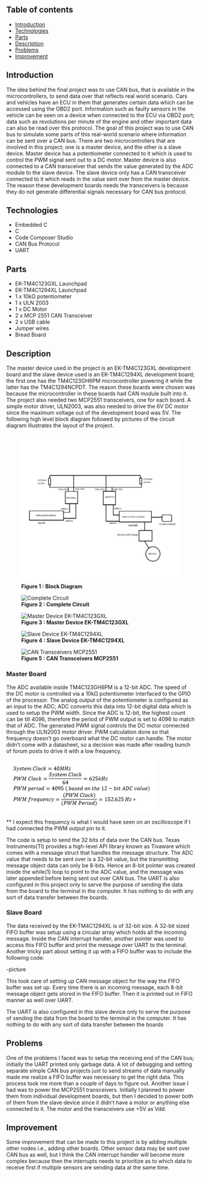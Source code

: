 ## Table of contents
* [Introduction](#introduction)
* [Technologies](#technologies)
* [Parts](#parts)
* [Description](#description)
* [Problems](#problems)
* [Improvement](#improvement)

## Introduction
The idea behind the final project was to use CAN bus, that is available in the microcontrollers, to send data over that reflects real world scenario. Cars and vehicles have an ECU in them that generates certain data which can be accessed using the OBD2 port. Information such as faulty sensors in the vehicle can be seen on a device when connected to the ECU via OBD2 port; data such as revolutions per minute of the engine and other important data can also be read over this protocol. The goal of this project was to use CAN bus to simulate some parts of this real-world scenario where information can be sent over a CAN bus. There are two microcontrollers that are involved in this project; one is a master device, and the other is a slave device. Master device has a potentiometer connected to it which is used to control the PWM signal sent out to a DC motor. Master device is also connected to a CAN transceiver that sends the value generated by the ADC module to the slave device. The slave device only has a CAN transceiver connected to it which reads in the value sent over from the master device. The reason these development boards needs the transceivers is because they do not generate differential signals necessary for CAN bus protocol.

## Technologies
* Embedded C
* C
* Code Composer Studio
* CAN Bus Protocol
* UART 

## Parts
* EK-TM4C123GXL Launchpad
*	EK-TM4C1294XL Launchpad
*	1 x 10kΩ potentiometer
*	1 x ULN 2003
*	1 x DC Motor
*	2 x MCP 2551 CAN Transceiver 
*	2 x USB cable
* Jumper wires
*	Bread Board

## Description
The master device used in the project is an EK-TM4C123GXL development board and the slave device used is an EK-TM4C1294XL development board; the first one has the TM4C123GH6PM microcontroller powering it while the latter has the TM4C1294NCPDT. The reason these boards were chosen was because the microcontroller in these boards had CAN module built into it. The project also needed two MCP2551 transceivers, one for each board. A simple motor driver, ULN2003, was also needed to drive the 6V DC motor since the maximum voltage out of the development board was 5V. The following high level block diagram followed by pictures of the circuit diagram illustrates the layout of the project.

<figure>
  <img src="./images/block-diagram.jpg"
        alt="Block Diagram">
 <figcaption><b>Figure 1 : Block Diagram</b></figcaption>
</figure>
<figure>
  <img
  src="./images/board1.jpg"
  alt="Complete Circuit">
 <figcaption><b>Figure 2 : Complete Circuit</b></figcaption>
</figure>
<figure>
  <img
  src="./images/board2.jpg"
  alt="Master Device EK-TM4C123GXL">
 <figcaption><b>Figure 3 : Master Device EK-TM4C123GXL</b></figcaption>
</figure>
<figure>
  <img
  src="./images/board3.jpg"
  alt="Slave Device EK-TM4C1294XL">
 <figcaption><b>Figure 4 : Slave Device EK-TM4C1294XL</b></figcaption>
</figure>
<figure>
  <img
  src="./images/board4.jpg"
  alt="CAN Transceivers MCP2551">
 <figcaption><b>Figure 5 : CAN Transceivers MCP2551</b></figcaption>
</figure>

### Master Board
  The ADC available inside TM4C123GH6PM is a 12-bit ADC. The speed of the DC motor is controlled via a 10kΩ potentiometer interfaced to the GPIO of the processor. The analog output of the potentiometer is configured as an input to the ADC; ADC converts this data into 12-bit digital data which is used to setup the PWM width. Since the ADC is 12-bit, the highest count can be till 4096, therefore the period of PWM output is set to 4096 to match that of ADC. The generated PWM signal controls the DC motor connected through the ULN2003 motor driver. 
PWM calculation done so that frequency doesn’t go overboard what the DC motor can handle. The motor didn’t come with a datasheet, so a decision was made after reading bunch of forum posts to drive it with a low frequency. 

![Formula](./images/formula.jpg)

** I expect this frequency is what I would have seen on an oscilloscope if I had connected the PWM output pin to it. 

The code is setup to send the 32 bits of data over the CAN bus. Texas Instruments(TI) provides a high-level API library known as Tivaware which comes with a message struct that handles the message structure. The ADC value that needs to be sent over is a 32-bit value, but the transmitting message object data can only be 8-bits. Hence an 8-bit pointer was created inside the while(1) loop to point to the ADC value, and the message was later appended before being sent out over CAN bus.
The UART is also configured in this project only to serve the purpose of sending the data from the board to the terminal in the computer. It has nothing to do with any sort of data transfer between the boards.

### Slave Board
  The data received by the EK-TM4C1294XL is of 32-bit size. A 32-bit sized FIFO buffer was setup using a circular array which holds all the incoming message. Inside the CAN interrupt handler, another pointer was used to access this FIFO buffer and print the message over UART to the terminal. Another tricky part about setting it up with a FIFO buffer was to include the following code: 

-picture

This took care of setting up CAN message object for the way the FIFO buffer was set up. Every time there is an incoming message, each 8-bit message object gets stored in the FIFO buffer. Then it is printed out in FIFO manner as well over UART.

The UART is also configured in this slave device only to serve the purpose of sending the data from the board to the terminal in the computer. It has nothing to do with any sort of data transfer between the boards
## Problems
One of the problems I faced was to setup the receiving end of the CAN bus; initially the UART printed only garbage data. A lot of debugging and setting separate simple CAN bus projects just to send streams of data manually made me realize a FIFO buffer was necessary to get the right data. This process took me more than a couple of days to figure out. Another issue I had was to power the MCP2551 transceivers. Initially I planned to power them from individual development boards, but then I decided to power both of them from the slave device since it didn’t have a motor or anything else connected to it. The motor and the transceivers use +5V as Vdd. 
## Improvement
Some improvement that can be made to this project is by adding multiple other nodes i.e., adding other boards. Other sensor data may be sent over CAN bus as well, but I think the CAN interrupt handler will become more complex because then the interrupts needs to prioritize as to which data to receive first if multiple sensors are sending data at the same time. 
